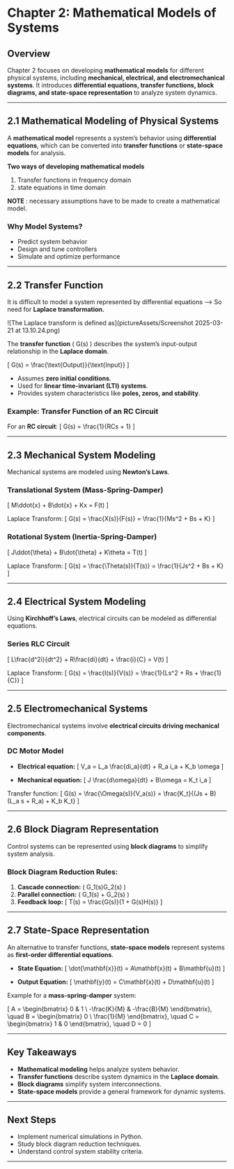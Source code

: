# Chapter 2: Mathematical Models of Systems

## Overview
Chapter 2 focuses on developing **mathematical models** for different physical systems, including **mechanical, electrical, and electromechanical systems**. It introduces **differential equations, transfer functions, block diagrams, and state-space representation** to analyze system dynamics.

---

## 2.1 Mathematical Modeling of Physical Systems
A **mathematical model** represents a system’s behavior using **differential equations**, which can be converted into **transfer functions** or **state-space models** for analysis.

**Two ways of developing mathematical models**
1. Transfer functions in frequency domain
2. state equations in time domain

**NOTE** : necessary assumptions have to be made to create a mathematical model. 

### Why Model Systems?
- Predict system behavior
- Design and tune controllers
- Simulate and optimize performance

---

## 2.2 Transfer Function

It is difficult to model a system represented by differential equations --> So need for **Laplace transformation.**

![The Laplace transform is defined as](pictureAssets/Screenshot 2025-03-21 at 13.10.24.png)



The **transfer function** \( G(s) \) describes the system’s input-output relationship in the **Laplace domain**.

\[ G(s) = \frac{\text{Output}}{\text{Input}} \]

- Assumes **zero initial conditions**.
- Used for **linear time-invariant (LTI) systems**.
- Provides system characteristics like **poles, zeros, and stability**.

### Example: Transfer Function of an RC Circuit
For an **RC circuit**:
\[ G(s) = \frac{1}{RCs + 1} \]

---

## 2.3 Mechanical System Modeling
Mechanical systems are modeled using **Newton’s Laws**.

### Translational System (Mass-Spring-Damper)
\[ M\ddot{x} + B\dot{x} + Kx = F(t) \]

Laplace Transform:
\[ G(s) = \frac{X(s)}{F(s)} = \frac{1}{Ms^2 + Bs + K} \]

### Rotational System (Inertia-Spring-Damper)
\[ J\ddot{\theta} + B\dot{\theta} + K\theta = T(t) \]

Laplace Transform:
\[ G(s) = \frac{\Theta(s)}{T(s)} = \frac{1}{Js^2 + Bs + K} \]

---

## 2.4 Electrical System Modeling
Using **Kirchhoff’s Laws**, electrical circuits can be modeled as differential equations.

### Series RLC Circuit
\[ L\frac{d^2i}{dt^2} + R\frac{di}{dt} + \frac{i}{C} = V(t) \]

Laplace Transform:
\[ G(s) = \frac{I(s)}{V(s)} = \frac{1}{Ls^2 + Rs + \frac{1}{C}} \]

---

## 2.5 Electromechanical Systems
Electromechanical systems involve **electrical circuits driving mechanical components**.

### DC Motor Model
- **Electrical equation:**
  \[ V_a = L_a \frac{di_a}{dt} + R_a i_a + K_b \omega \]

- **Mechanical equation:**
  \[ J \frac{d\omega}{dt} + B\omega = K_t i_a \]

Transfer function:
\[ G(s) = \frac{\Omega(s)}{V_a(s)} = \frac{K_t}{(Js + B)(L_a s + R_a) + K_b K_t} \]

---

## 2.6 Block Diagram Representation
Control systems can be represented using **block diagrams** to simplify system analysis.

### Block Diagram Reduction Rules:
1. **Cascade connection:** \( G_1(s)G_2(s) \)
2. **Parallel connection:** \( G_1(s) + G_2(s) \)
3. **Feedback loop:**
   \[ T(s) = \frac{G(s)}{1 + G(s)H(s)} \]

---

## 2.7 State-Space Representation
An alternative to transfer functions, **state-space models** represent systems as **first-order differential equations**.

- **State Equation:**
  \[ \dot{\mathbf{x}}(t) = A\mathbf{x}(t) + B\mathbf{u}(t) \]

- **Output Equation:**
  \[ \mathbf{y}(t) = C\mathbf{x}(t) + D\mathbf{u}(t) \]

Example for a **mass-spring-damper** system:

\[ A = \begin{bmatrix} 0 & 1 \\ -\frac{K}{M} & -\frac{B}{M} \end{bmatrix}, \quad B = \begin{bmatrix} 0 \\ \frac{1}{M} \end{bmatrix}, \quad C = \begin{bmatrix} 1 & 0 \end{bmatrix}, \quad D = 0 \]

---

## Key Takeaways
- **Mathematical modeling** helps analyze system behavior.
- **Transfer functions** describe system dynamics in the **Laplace domain**.
- **Block diagrams** simplify system interconnections.
- **State-space models** provide a general framework for dynamic systems.

---

## Next Steps
- Implement numerical simulations in Python.
- Study block diagram reduction techniques.
- Understand control system stability criteria.

---

